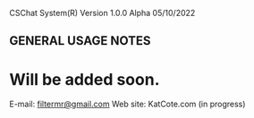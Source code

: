 CSChat System(R) Version 1.0.0 Alpha 05/10/2022

GENERAL USAGE NOTES
-------------------

Will be added soon.
===================
E-mail: filtermr@gmail.com
Web site: KatCote.com (in progress)